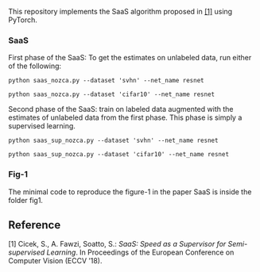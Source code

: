 
This repository implements the SaaS algorithm proposed in [[1]](https://arxiv.org/abs/1805.00980) using PyTorch.

### SaaS

First phase of the SaaS: To get the estimates on unlabeled data, run either of the following:

```python saas_nozca.py --dataset 'svhn' --net_name resnet ```

```python saas_nozca.py --dataset 'cifar10' --net_name resnet ```

Second phase of the SaaS: train on labeled data augmented with the estimates of unlabeled data from the first phase. This phase is simply a supervised learning. 

```python saas_sup_nozca.py --dataset 'svhn' --net_name resnet```

```python saas_sup_nozca.py --dataset 'cifar10' --net_name resnet ```

### Fig-1

The minimal code to reproduce the figure-1 in the paper SaaS is inside the folder fig1.

## Reference
[1] Cicek, S., A. Fawzi, Soatto, S.: *SaaS: Speed as a Supervisor for Semi-supervised Learning*.  In Proceedings of the European Conference on Computer Vision (ECCV ’18).

